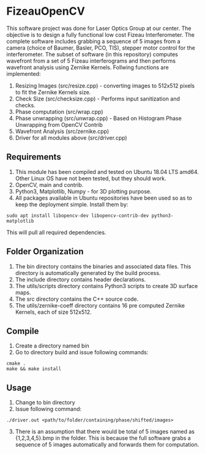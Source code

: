 # FizeauOpenCV

This software project was done for Laser Optics Group at our center. The objective is to design a fully functional low cost Fizeau Interferometer. The complete software includes grabbing a sequence of 5 images from a camera (choice of Baumer, Basler, PCO, TIS), stepper motor control for the interferometer. The subset of software (in this repository) computes wavefront from a set of 5 Fizeau interferograms and then performs wavefront analysis using Zernike Kernels. Follwing functions are implemented:

1. Resizing Images (src/resize.cpp) - converting images to 512x512 pixels to fit the Zernike Kernels size.
2. Check Size (src/checksize.cpp) - Performs input sanitization and checks.
3. Phase computation (src/wrap.cpp)
4. Phase unwrapping (src/unwrap.cpp) - Based on Histogram Phase Unwrapping from OpenCV Contrib
5. Wavefront Analysis (src/zernike.cpp)
6. Driver for all modules above (src/driver.cpp)

## Requirements
1. This module has been compiled and tested on Ubuntu 18.04 LTS amd64. Other Linux OS have not been tested, but they should work. 
2. OpenCV, main and contrib.
3. Python3, Matplotlib, Numpy - for 3D plotting purpose.
4. All packages available in Ubuntu repositories have been used so as to keep the deployment simple. Install them by:
```
sudo apt install libopencv-dev libopencv-contrib-dev python3-matplotlib
```
This will pull all required dependencies.


## Folder Organization
1. The bin directory contains the binaries and associated data files. This directory is automatically generated by the build process.
2. The include directory contains header declarations.
3. The utils/scripts directory contains Python3 scripts to create 3D surface maps.
4. The src directory contains the C++ source code.
5. The utils/zernike-coeff directory contains 16 pre computed Zernike Kernels, each of size 512x512. 

## Compile
1. Create a directory named bin
2. Go to directory build and issue following commands: 
```
cmake .
make && make install
```

## Usage
1. Change to bin directory
2. Issue following command: 
```
./driver.out <path/to/folder/containing/phase/shifted/images>
```
3. There is an assumption that there would be total of 5 images named as {1,2,3,4,5}.bmp in the folder. This is because the full software grabs a sequence of 5 images automatically and forwards them for computation.
